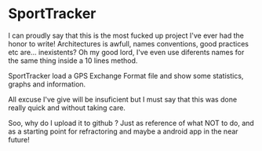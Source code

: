 # SportTracker
I can proudly say that this is the most fucked up project I've ever had the honor to write! Architectures is awfull, names conventions, good practices etc 
are... inexistents? Oh my good lord, I've even use diferents names for the same thing inside a 10 lines method. 

SportTracker load a GPS Exchange Format file and show some statistics, graphs and information.

All excuse I've give will be insuficient but I must say that this was done really quick and without taking care.

Soo, why do I upload it to github ? Just as reference of what NOT to do, and as a starting point for refractoring and maybe a android app in the near future!
